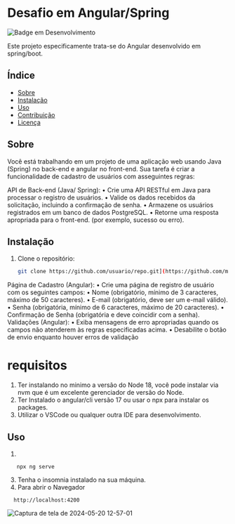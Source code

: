 
# Desafio em Angular/Spring

![Badge em Desenvolvimento](http://img.shields.io/static/v1?label=STATUS&message=EM%20DESENVOLVIMENTO&color=GREEN&style=for-the-badge)

Este projeto especificamente trata-se do Angular desenvolvido em spring/boot.

## Índice
- [Sobre](#sobre)
- [Instalação](#instalação)
- [Uso](#uso)
- [Contribuição](#contribuição)
- [Licença](#licença)

## Sobre
Você está trabalhando em um projeto de uma aplicação web usando Java (Spring) no
back-end e angular no front-end. Sua tarefa é criar a funcionalidade de cadastro de
usuários com asseguintes regras:

API de Back-end (Java/ Spring):
• Crie uma API RESTful em Java para processar o registro de usuários.
• Valide os dados recebidos da solicitação, incluindo a confirmação de senha.
• Armazene os usuários registrados em um banco de dados PostgreSQL.
• Retorne uma resposta apropriada para o front-end. (por exemplo, sucesso ou
erro).


## Instalação
1. Clone o repositório:
   ```sh
   git clone https://github.com/usuario/repo.git](https://github.com/marcosgsilva/desafiospringboot.git#

Página de Cadastro (Angular):
• Crie uma página de registro de usuário com os seguintes campos:
• Nome (obrigatório, mínimo de 3 caracteres, máximo de 50 caracteres).
• E-mail (obrigatório, deve ser um e-mail válido).
• Senha (obrigatória, mínimo de 6 caracteres, máximo de 20 caracteres).
• Confirmação de Senha (obrigatória e deve coincidir com a senha).
Validações (Angular):
• Exiba mensagens de erro apropriadas quando os campos não atenderem às
regras especificadas acima.
• Desabilite o botão de envio enquanto houver erros de validação


  

# requisitos
1. Ter instalando no minimo a versão do Node 18, você pode instalar via nvm que é um excelente gerenciador de versão do Node.
2. Ter Instalado o angular/cli versão 17 ou usar o npx para instalar os packages.
3. Utilizar o VSCode ou qualquer outra IDE para desenvolvimento.

## Uso
1. 

```
   npx ng serve
```
3. Tenha o insomnia instalado na sua máquina.
4. Para abrir o Navegador
 ```
   http://localhost:4200
```



![Captura de tela de 2024-05-20 12-57-01](https://github.com/marcosgsilva/desafiospringboot/assets/12539016/43853449-934e-4167-9d57-ef9281d3e8db)

